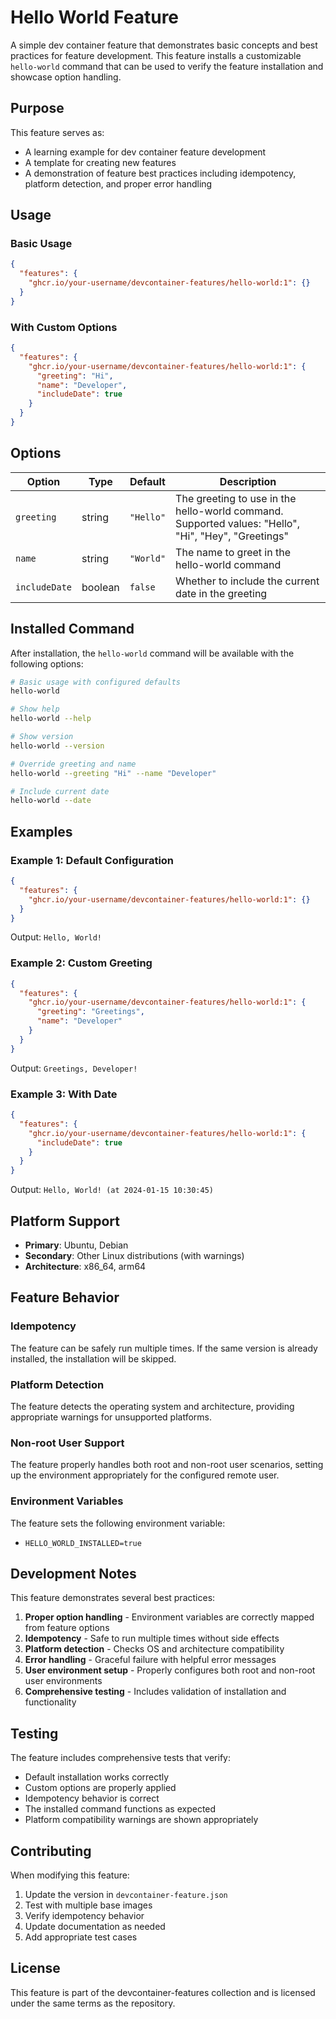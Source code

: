# Hello World Feature

A simple dev container feature that demonstrates basic concepts and best practices for feature development. This feature installs a customizable `hello-world` command that can be used to verify the feature installation and showcase option handling.

## Purpose

This feature serves as:

- A learning example for dev container feature development
- A template for creating new features
- A demonstration of feature best practices including idempotency, platform detection, and proper error handling

## Usage

### Basic Usage

```json
{
  "features": {
    "ghcr.io/your-username/devcontainer-features/hello-world:1": {}
  }
}
```

### With Custom Options

```json
{
  "features": {
    "ghcr.io/your-username/devcontainer-features/hello-world:1": {
      "greeting": "Hi",
      "name": "Developer",
      "includeDate": true
    }
  }
}
```

## Options

| Option        | Type    | Default   | Description                                                                                         |
| ------------- | ------- | --------- | --------------------------------------------------------------------------------------------------- |
| `greeting`    | string  | `"Hello"` | The greeting to use in the hello-world command. Supported values: "Hello", "Hi", "Hey", "Greetings" |
| `name`        | string  | `"World"` | The name to greet in the hello-world command                                                        |
| `includeDate` | boolean | `false`   | Whether to include the current date in the greeting                                                 |

## Installed Command

After installation, the `hello-world` command will be available with the following options:

```bash
# Basic usage with configured defaults
hello-world

# Show help
hello-world --help

# Show version
hello-world --version

# Override greeting and name
hello-world --greeting "Hi" --name "Developer"

# Include current date
hello-world --date
```

## Examples

### Example 1: Default Configuration

```json
{
  "features": {
    "ghcr.io/your-username/devcontainer-features/hello-world:1": {}
  }
}
```

Output: `Hello, World!`

### Example 2: Custom Greeting

```json
{
  "features": {
    "ghcr.io/your-username/devcontainer-features/hello-world:1": {
      "greeting": "Greetings",
      "name": "Developer"
    }
  }
}
```

Output: `Greetings, Developer!`

### Example 3: With Date

```json
{
  "features": {
    "ghcr.io/your-username/devcontainer-features/hello-world:1": {
      "includeDate": true
    }
  }
}
```

Output: `Hello, World! (at 2024-01-15 10:30:45)`

## Platform Support

- **Primary**: Ubuntu, Debian
- **Secondary**: Other Linux distributions (with warnings)
- **Architecture**: x86_64, arm64

## Feature Behavior

### Idempotency

The feature can be safely run multiple times. If the same version is already installed, the installation will be skipped.

### Platform Detection

The feature detects the operating system and architecture, providing appropriate warnings for unsupported platforms.

### Non-root User Support

The feature properly handles both root and non-root user scenarios, setting up the environment appropriately for the configured remote user.

### Environment Variables

The feature sets the following environment variable:

- `HELLO_WORLD_INSTALLED=true`

## Development Notes

This feature demonstrates several best practices:

1. **Proper option handling** - Environment variables are correctly mapped from feature options
2. **Idempotency** - Safe to run multiple times without side effects
3. **Platform detection** - Checks OS and architecture compatibility
4. **Error handling** - Graceful failure with helpful error messages
5. **User environment setup** - Properly configures both root and non-root user environments
6. **Comprehensive testing** - Includes validation of installation and functionality

## Testing

The feature includes comprehensive tests that verify:

- Default installation works correctly
- Custom options are properly applied
- Idempotency behavior is correct
- The installed command functions as expected
- Platform compatibility warnings are shown appropriately

## Contributing

When modifying this feature:

1. Update the version in `devcontainer-feature.json`
2. Test with multiple base images
3. Verify idempotency behavior
4. Update documentation as needed
5. Add appropriate test cases

## License

This feature is part of the devcontainer-features collection and is licensed under the same terms as the repository.

